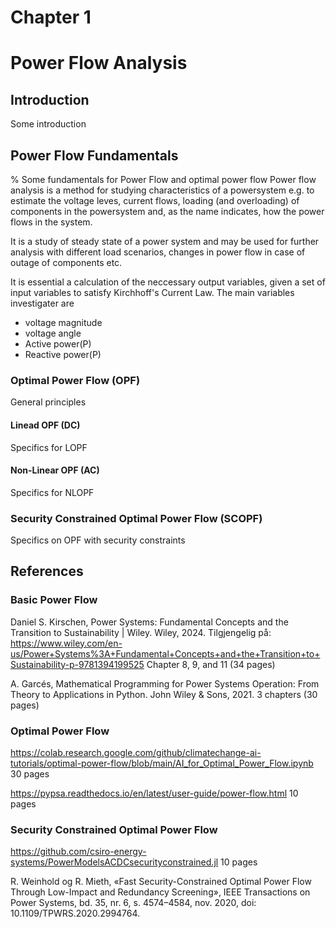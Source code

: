 # Chapter 1

# Power Flow Analysis

## Introduction
Some introduction 

## Power Flow Fundamentals 
% Some fundamentals for Power Flow and optimal power flow
Power flow analysis is a method for studying characteristics of a powersystem e.g. to estimate the voltage leves, current flows, loading (and overloading) of components in the powersystem and, as the name indicates, how the power flows in the system. 

It is a study of steady state of a power system and may be used for further analysis with different load scenarios, changes in power flow in case of outage of components etc. 

It is essential a calculation of the neccessary output variables, given a set of input variables to satisfy Kirchhoff's Current Law.
The main variables investigater are
- voltage magnitude
- voltage angle
- Active power(P)
- Reactive power(P)


### Optimal Power Flow (OPF)
General principles

#### Linead OPF (DC)
Specifics for LOPF

#### Non-Linear OPF (AC)
Specifics for NLOPF

### Security Constrained Optimal Power Flow (SCOPF)
Specifics on OPF with security constraints


## References
### Basic Power Flow
Daniel S. Kirschen, Power Systems: Fundamental Concepts and the Transition to Sustainability | Wiley. Wiley, 2024. Tilgjengelig på: https://www.wiley.com/en-us/Power+Systems%3A+Fundamental+Concepts+and+the+Transition+to+Sustainability-p-9781394199525 
Chapter 8, 9, and 11 (34 pages)

A. Garcés, Mathematical Programming for Power Systems Operation: From Theory to Applications in Python. John Wiley & Sons, 2021.
3 chapters (30 pages)

### Optimal Power Flow
https://colab.research.google.com/github/climatechange-ai-tutorials/optimal-power-flow/blob/main/AI_for_Optimal_Power_Flow.ipynb
30 pages

https://pypsa.readthedocs.io/en/latest/user-guide/power-flow.html
10 pages


### Security Constrained Optimal Power Flow

https://github.com/csiro-energy-systems/PowerModelsACDCsecurityconstrained.jl
10 pages


R. Weinhold og R. Mieth, «Fast Security-Constrained Optimal Power Flow Through Low-Impact and Redundancy Screening», IEEE Transactions on Power Systems, bd. 35, nr. 6, s. 4574–4584, nov. 2020, doi: 10.1109/TPWRS.2020.2994764.

